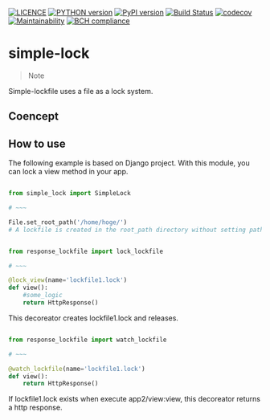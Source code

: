 [![LICENCE](https://img.shields.io/badge/LICENCE-MIT-brightgreen.svg)](https://github.com/0h-n0/simple-lock)
[![PYTHON version](https://img.shields.io/badge/python-3.6-blue.svg)](https://github.com/0h-n0/simple-lock)
[![PyPI version](https://badge.fury.io/py/simple-lock.svg)](https://badge.fury.io/py/simple-lock)
[![Build Status](https://travis-ci.org/0h-n0/simple-lock.svg?branch=master)](https://travis-ci.org/0h-n0/simple-lock)
[![codecov](https://codecov.io/gh/0h-n0/view-lockfile/branch/master/graph/badge.svg)](https://codecov.io/gh/0h-n0/view-lockfile)
[![Maintainability](https://api.codeclimate.com/v1/badges/9a8b4b39d3673ccb6db6/maintainability)](https://codeclimate.com/github/0h-n0/simple-lock/maintainability)
[![BCH compliance](https://bettercodehub.com/edge/badge/0h-n0/simple-lock?branch=master)](https://bettercodehub.com/)



# simple-lock

> Note

 Simple-lockfile uses a file as a lock system.

## Coencept

## How to use

The following example is based on Django project. With this module, you can lock a view method in your app.

```settings.py

from simple_lock import SimpleLock

# ~~~

File.set_root_path('/home/hoge/')
# A lockfile is created in the root_path directory without setting path as arguments.

```


```app/view.py

from response_lockfile import lock_lockfile

# ~~~

@lock_view(name='lockfile1.lock')
def view():
    #some_logic
    return HttpResponse()
```

This decoreator creates lockfile1.lock and releases.

```app2/view.py

from response_lockfile import watch_lockfile

# ~~~

@watch_lockfile(name='lockfile1.lock')
def view():
    return HttpResponse()
```

If lockfile1.lock exists when execute app2/view:view, this decoreator returns a http response.

 